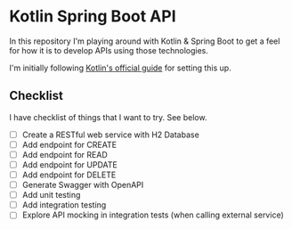 # Kotlin Spring Boot API

In this repository I'm playing around with Kotlin & Spring Boot to get a feel for how it is to develop APIs using those technologies.

I'm initially following [Kotlin's official guide](https://kotlinlang.org/docs/jvm-get-started-spring-boot.html) for setting this up.

## Checklist

I have checklist of things that I want to try. See below.

- [ ] Create a RESTful web service with H2 Database 
- [ ] Add endpoint for CREATE 
- [ ] Add endpoint for READ
- [ ] Add endpoint for UPDATE
- [ ] Add endpoint for DELETE
- [ ] Generate Swagger with OpenAPI
- [ ] Add unit testing
- [ ] Add integration testing
- [ ] Explore API mocking in integration tests (when calling external service)

